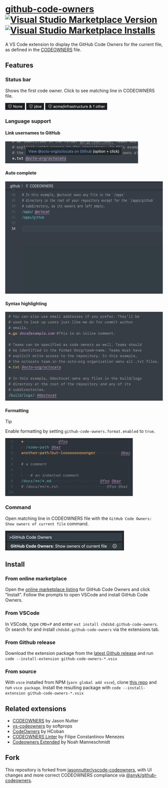 # [github-code-owners](https://github.com/chdsbd/vscode-github-code-owners) [![Visual Studio Marketplace Version](https://img.shields.io/visual-studio-marketplace/v/chdsbd.github-code-owners.svg)](https://marketplace.visualstudio.com/items?itemName=chdsbd.github-code-owners) [![Visual Studio Marketplace Installs](https://img.shields.io/visual-studio-marketplace/i/chdsbd.github-code-owners.svg)](https://marketplace.visualstudio.com/items?itemName=chdsbd.github-code-owners)

A VS Code extension to display the GitHub Code Owners for the current file, as defined in the [CODEOWNERS](https://help.github.com/articles/about-codeowners/) file.

## Features

### Status bar

Shows the first code owner. Click to see matching line in CODEOWNERS file.

<img src="./images/none.png" height="22px" alt="no code owners"/> <img src="./images/user.png" height="22px" alt="one user code owner"/> <img src="./images/team-and-other.png" height="22px" alt="a team code owner and other"/>

### Language support

#### Link usernames to GitHub

<img src="./images/open-in-github.png" alt="click to open username in GitHub" height="70px"/>

#### Auto complete

<img src="./images/autocomplete.gif" alt="auto complete of paths and usernames" width="618px" height="359px"/>

#### Syntax highlighting

<img src="./images/syntax-highlighting.png" alt="syntax highlighting" height="284px"/>

#### Formatting

> [!TIP]
> Enable formatting by setting `github-code-owners.format.enabled` to `true`.

<img src="./images/formatting.gif" alt="auto complete of paths and usernames" width="408px" height="185px"/>

### Command

Open matching line in CODEOWNERS file with the `GitHub Code Owners: Show owners of current file` command.

<img src="./images/command.png" alt="code owners command" height="63px"/>

## Install

### From online marketplace

Open the [online marketplace listing](https://marketplace.visualstudio.com/items?itemName=chdsbd.github-code-owners#overview) for GitHub Code Owners and click "Install". Follow the prompts to open VSCode and install GitHub Code Owners.

### From VSCode

In VSCode, type `CMD`+`P` and enter `ext install chdsbd.github-code-owners`. Or search for and install `chdsbd.github-code-owners` via the extensions tab.

### From Github release

Download the extension package from the [latest Github release](https://github.com/chdsbd/vscode-github-code-owners/releases/latest) and run `code --install-extension github-code-owners-*.vsix`

### From source

With `vsce` installed from NPM (`yarn global add vsce`), clone [this repo](https://github.com/chdsbd/vscode-github-code-owners) and run `vsce package`. Install the resulting package with `code --install-extension github-code-owners-*.vsix`

## Related extensions

- [CODEOWNERS](https://marketplace.visualstudio.com/items?itemName=jasonnutter.vscode-codeowners) by Jason Nutter
- [vs-codeowners](https://marketplace.visualstudio.com/items?itemName=dtangren.vs-codeowners) by softprops
- [CodeOwners](https://marketplace.visualstudio.com/items?itemName=HCoban.codeowners) by HCoban
- [CODEOWNERS Linter](https://marketplace.visualstudio.com/items?itemName=fmenezes.vscode-codeowners-linter) by Filipe Constantinov Menezes
- [Codeowners Extended](https://marketplace.visualstudio.com/items?itemName=noahm.codeowners-extended) by Noah Manneschmidt

## Fork

This repository is forked from [jasonnutter/vscode-codeowners](https://github.com/jasonnutter/vscode-codeowners), with UI changes and more correct CODEOWNERS compliance via [@snyk/github-codeowners](https://www.npmjs.com/package/@snyk/github-codeowners).

